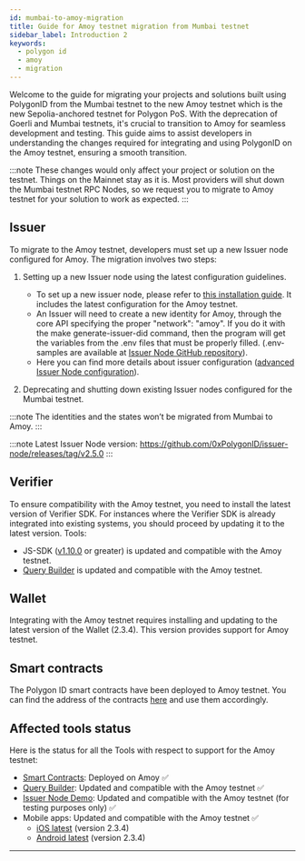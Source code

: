 ```yaml
---
id: mumbai-to-amoy-migration
title: Guide for Amoy testnet migration from Mumbai testnet
sidebar_label: Introduction 2
keywords:
  - polygon id
  - amoy
  - migration
---
```


Welcome to the guide for migrating your projects and solutions built using PolygonID from the Mumbai testnet to the new Amoy testnet which is the new Sepolia-anchored testnet for Polygon PoS. With the deprecation of Goerli and Mumbai testnets, it's crucial to transition to Amoy for seamless development and testing. This guide aims to assist developers in understanding the changes required for integrating and using PolygonID on the Amoy testnet, ensuring a smooth transition.

:::note
These changes would only affect your project or solution on the testnet. Things on the Mainnet stay as it is. Most providers will shut down the Mumbai testnet RPC Nodes, so we request you to migrate to Amoy testnet for your solution to work as expected.
:::

## Issuer

To migrate to the Amoy testnet, developers must set up a new Issuer node configured for Amoy. The migration involves two steps:

1. Setting up a new Issuer node using the latest configuration guidelines.

   - To set up a new issuer node, please refer to [this installation guide](https://github.com/0xPolygonID/issuer-node/tree/develop). It includes the latest configuration for the Amoy testnet.
   - An Issuer will need to create a new identity for Amoy, through the core API specifying the proper "network": "amoy". If you do it with the make generate-issuer-did command, then the program will get the variables from the .env files that must be properly filled. (.env-samples are available at [Issuer Node GitHub repository](https://github.com/0xPolygonID/issuer-node/tree/main)).
   - Here you can find more details about issuer configuration ([advanced Issuer Node configuration](https://devs.polygonid.com/docs/issuer/issuer-configuration)).

2. Deprecating and shutting down existing Issuer nodes configured for the Mumbai testnet.

:::note
The identities and the states won’t be migrated from Mumbai to Amoy.
:::

:::note
Latest Issuer Node version: https://github.com/0xPolygonID/issuer-node/releases/tag/v2.5.0
:::

## Verifier

To ensure compatibility with the Amoy testnet, you need to install the latest version of Verifier SDK. For instances where the Verifier SDK is already integrated into existing systems, you should proceed by updating it to the latest version. Tools:

- JS-SDK ([v1.10.0](https://github.com/0xPolygonID/js-sdk/releases/tag/v1.10.0) or greater) is updated and compatible with the Amoy testnet.
- [Query Builder](https://schema-builder.polygonid.me/query-builder) is updated and compatible with the Amoy testnet.

## Wallet

Integrating with the Amoy testnet requires installing and updating to the latest version of the Wallet (2.3.4). This version provides support for Amoy testnet.

## Smart contracts

The Polygon ID smart contracts have been deployed to Amoy testnet. You can find the address of the contracts [here](https://devs.polygonid.com/docs/smart-contracts) and use them accordingly.

## Affected tools status

Here is the status for all the Tools with respect to support for the Amoy testnet:

- [Smart Contracts](https://devs.polygonid.com/docs/smart-contracts): Deployed on Amoy ✅
- [Query Builder](https://schema-builder.polygonid.me/query-builder): Updated and compatible with the Amoy testnet ✅
- [Issuer Node Demo](https://issuer-ui.polygonid.me): Updated and compatible with the Amoy testnet (for testing purposes only) ✅
- Mobile apps: Updated and compatible with the Amoy testnet ✅
  - [iOS latest](https://apps.apple.com/in/app/polygon-id/id1629870183) (version 2.3.4)
  - [Android latest](https://play.google.com/store/apps/details?id=com.polygonid.wallet&hl=en&gl=US) (version 2.3.4)

---
